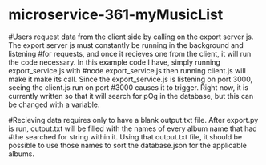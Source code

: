 # microservice-361-myMusicList

#Users request data from the client side by calling on the export server js. The export server js must constantly be running in the background and listening
#for requests, and once it recieves one from the client, it will run the code necessary. In this example code I have, simply running export_service.js with
#node export_service.js then running client.js will make it make its call. Since the export_service.js is listening on port 3000, seeing the client.js run on port
#3000 causes it to trigger. Right now, it is currently written so that it will search for pOg in the database, but this can be changed with a variable.

#Recieving data requires only to have a blank output.txt file. After export.py is run, output.txt will be filled with the names of every album name that had
#the searched for string within it. Using that output.txt file, it should be possible to use those names to sort the database.json for the applicable albums.
